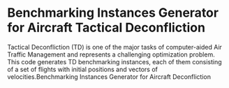 # Benchmarking Instances Generator for Aircraft Tactical Deconfliction
Tactical Deconfliction (TD) is one of the major tasks of computer-aided Air Traffic Management and represents a challenging optimization problem. This code generates TD benchmarking instances, each of them consisting of a set of flights with initial positions and vectors of velocities.Benchmarking Instances Generator for Aircraft Deconfliction
